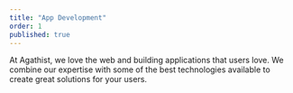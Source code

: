 ```yaml
---
title: "App Development"
order: 1
published: true
---
```


At Agathist, we love the web and building applications that users love. We combine our expertise with some of the best technologies available to create great solutions for your users.
